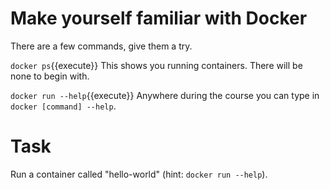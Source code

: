 # Make yourself familiar with Docker

There are a few commands, give them a try.

`docker ps`{{execute}}
This shows you running containers. There will be none to begin with.

`docker run --help`{{execute}}
Anywhere during the course you can type in `docker [command] --help`.

# Task
Run a container called "hello-world" (hint: `docker run --help`).
